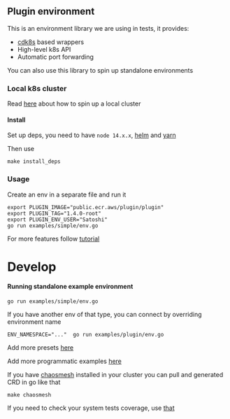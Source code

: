 ## Plugin environment
This is an environment library we are using in tests, it provides:
- [cdk8s](https://cdk8s.io/) based wrappers
- High-level k8s API
- Automatic port forwarding

You can also use this library to spin up standalone environments

### Local k8s cluster
Read [here](KUBERNETES.md) about how to spin up a local cluster

#### Install
Set up deps, you need to have `node 14.x.x`, [helm](https://helm.sh/docs/intro/install/) and [yarn](https://classic.yarnpkg.com/lang/en/docs/install/#mac-stable)

Then use
```shell
make install_deps
```

### Usage
Create an env in a separate file and run it
```
export PLUGIN_IMAGE="public.ecr.aws/plugin/plugin"
export PLUGIN_TAG="1.4.0-root"
export PLUGIN_ENV_USER="Satoshi"
go run examples/simple/env.go
```
For more features follow [tutorial](./TUTORIAL.md)

# Develop
#### Running standalone example environment
```shell
go run examples/simple/env.go
```
If you have another env of that type, you can connect by overriding environment name
```
ENV_NAMESPACE="..."  go run examples/plugin/env.go
```

Add more presets [here](./presets)

Add more programmatic examples [here](./examples/)

If you have [chaosmesh]() installed in your cluster you can pull and generated CRD in go like that
```
make chaosmesh
```

If you need to check your system tests coverage, use [that](TUTORIAL.md#coverage)